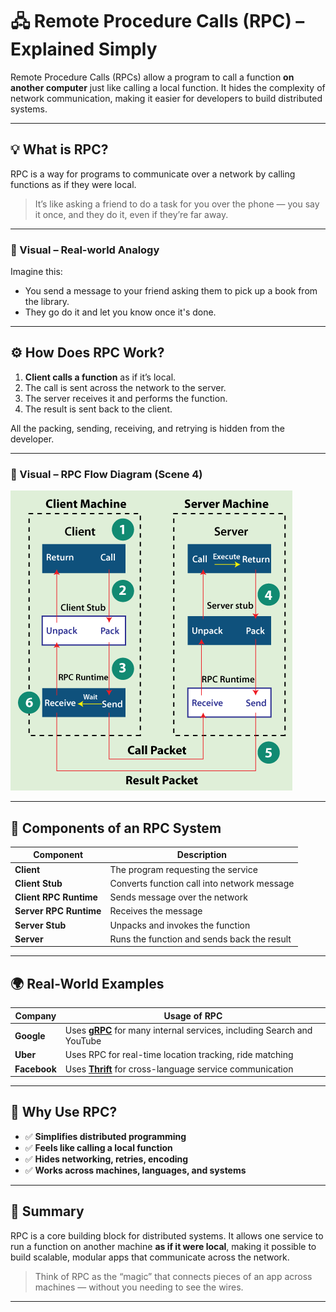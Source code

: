 # 🖧 Remote Procedure Calls (RPC) – Explained Simply

Remote Procedure Calls (RPCs) allow a program to call a function **on another computer** just like calling a local function. It hides the complexity of network communication, making it easier for developers to build distributed systems.

---

## 💡 What is RPC?

RPC is a way for programs to communicate over a network by calling functions as if they were local.

> It’s like asking a friend to do a task for you over the phone — you say it once, and they do it, even if they’re far away.

---

### 📌 Visual – Real-world Analogy 

Imagine this:  
- You send a message to your friend asking them to pick up a book from the library.  
- They go do it and let you know once it's done.

---

## ⚙️ How Does RPC Work?

1. **Client calls a function** as if it’s local.
2. The call is sent across the network to the server.
3. The server receives it and performs the function.
4. The result is sent back to the client.

All the packing, sending, receiving, and retrying is hidden from the developer.

---

### 📌 Visual – RPC Flow Diagram (Scene 4)

![RPC Workflow](Figures/rpc.png)  

---

## 🧱 Components of an RPC System

| Component             | Description                                 |
|----------------------|---------------------------------------------|
| **Client**           | The program requesting the service          |
| **Client Stub**      | Converts function call into network message |
| **Client RPC Runtime** | Sends message over the network             |
| **Server RPC Runtime** | Receives the message                       |
| **Server Stub**      | Unpacks and invokes the function            |
| **Server**           | Runs the function and sends back the result |

---

## 🌍 Real-World Examples

| Company     | Usage of RPC                                     |
|-------------|--------------------------------------------------|
| **Google**  | Uses [**gRPC**](https://grpc.io/) for many internal services, including Search and YouTube |
| **Uber**    | Uses RPC for real-time location tracking, ride matching |
| **Facebook**| Uses [**Thrift**](https://thrift.apache.org/) for cross-language service communication |

---

## 🧠 Why Use RPC?

- ✅ **Simplifies distributed programming**
- ✅ **Feels like calling a local function**
- ✅ **Hides networking, retries, encoding**
- ✅ **Works across machines, languages, and systems**

---

## 🔐 Summary

RPC is a core building block for distributed systems. It allows one service to run a function on another machine **as if it were local**, making it possible to build scalable, modular apps that communicate across the network.

> Think of RPC as the “magic” that connects pieces of an app across machines — without you needing to see the wires.

---
